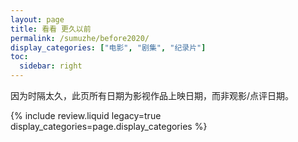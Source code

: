 ```yaml
---
layout: page
title: 看看 更久以前
permalink: /sumuzhe/before2020/
display_categories: ["电影", "剧集", "纪录片"]
toc:
  sidebar: right
---
```


<p>因为时隔太久，此页所有日期为影视作品上映日期，而非观影/点评日期。</p>

{% include review.liquid legacy=true display_categories=page.display_categories %}